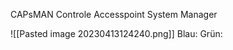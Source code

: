 CAPsMAN
Controle Accesspoint System Manager

![[Pasted image 20230413124240.png]]
Blau: 
Grün: 


~~~migrids

~~~